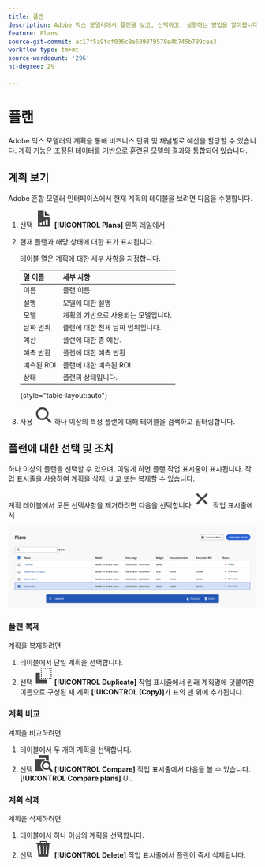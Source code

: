 ```yaml
---
title: 플랜
description: Adobe 믹스 모델러에서 플랜을 보고, 선택하고, 실행하는 방법을 알아봅니다.
feature: Plans
source-git-commit: ac17f5a9fcf036c8e689879578e4b745b789cea3
workflow-type: tm+mt
source-wordcount: '296'
ht-degree: 2%

---
```



# 플랜

Adobe 믹스 모델러의 계획을 통해 비즈니스 단위 및 채널별로 예산을 할당할 수 있습니다. 계획 기능은 조정된 데이터를 기반으로 훈련된 모델의 결과와 통합되어 있습니다.


## 계획 보기

Adobe 혼합 모델러 인터페이스에서 현재 계획의 테이블을 보려면 다음을 수행합니다.

1. 선택 ![](../assets/icons/FileChart.svg) **[!UICONTROL Plans]** 왼쪽 레일에서.

1. 현재 플랜과 해당 상태에 대한 표가 표시됩니다.

   테이블 열은 계획에 대한 세부 사항을 지정합니다.

   | 열 이름 | 세부 사항 |
   |---|---|
   | 이름 | 플랜 이름 |
   | 설명 | 모델에 대한 설명 |
   | 모델 | 계획의 기반으로 사용되는 모델입니다. |
   | 날짜 범위 | 플랜에 대한 전체 날짜 범위입니다. |
   | 예산 | 플랜에 대한 총 예산. |
   | 예측 반환 | 플랜에 대한 예측 반환 |
   | 예측된 ROI | 플랜에 대한 예측된 ROI. |
   | 상태 | 플랜의 상태입니다. |

   {style="table-layout:auto"}

1. 사용 ![검색](../assets/icons/Search.svg) 하나 이상의 특정 플랜에 대해 테이블을 검색하고 필터링합니다.


## 플랜에 대한 선택 및 조치

하나 이상의 플랜을 선택할 수 있으며, 이렇게 하면 플랜 작업 표시줄이 표시됩니다. 작업 표시줄을 사용하여 계획을 삭제, 비교 또는 복제할 수 있습니다.

계획 테이블에서 모든 선택사항을 제거하려면 다음을 선택합니다 ![닫기](../assets/icons/Close.svg) 작업 표시줄에서

![플랜 작업 표시줄](../assets/plans-action-bar.png)

### 플랜 복제

계획을 복제하려면

1. 테이블에서 단일 계획을 선택합니다.
1. 선택 ![복사](../assets/icons/Copy.svg) **[!UICONTROL Duplicate]** 작업 표시줄에서 원래 계획명에 덧붙여진 이름으로 구성된 새 계획 **[!UICONTROL (Copy)]**&#x200B;가 표의 맨 위에 추가됩니다.

### 계획 비교

계획을 비교하려면

1. 테이블에서 두 개의 계획을 선택합니다.
1. 선택 ![비교](../assets/icons/Compare.svg) **[!UICONTROL Compare]** 작업 표시줄에서 다음을 볼 수 있습니다. **[!UICONTROL Compare plans]** UI.


### 계획 삭제

계획을 삭제하려면

1. 테이블에서 하나 이상의 계획을 선택합니다.
1. 선택 ![삭제](../assets/icons/Delete.svg) **[!UICONTROL Delete]** 작업 표시줄에서 플랜이 즉시 삭제됩니다.



